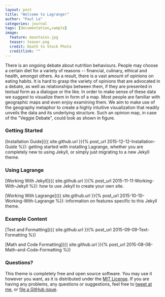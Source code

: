 ```yaml
---
layout: post
title: "Welcome to Lagrange!"
author: "Paul Le"
categories: journal
tags: [documentation,sample]
image:
  feature: mountains.jpg
  teaser: teaser.png
  credit: Death to Stock Photo
  creditlink: ""
---
```


There is an ongoing debate about nutrition behaviours. People may choose a certain diet for a variety of reasons  -- financial, culinary, ethical and health, amongst others.
As a result, there is a vast amount of opinions on eating habits. It is hard to grasp the variety of opinions that are advocated in a debate, as well as relationships between them, if they are presented in textual form as a dialogue or the like. In order to make sense of these data we suggest to visualize them in form of a map. Most people are  familiar with geographic maps and even enjoy examining them. We aim to make use of the geography metaphor to create a highly intuitive visualization that readily unveils the data and its underlying structure.
Such an opinion map, in case of the "Veggie Debate", could look as shown in figure.

### Getting Started

[Installation Guide]({{ site.github.url }}{% post_url 2015-12-12-Installation-Guide %}): getting started with installing Lagrange, whether you are completely new to using Jekyll, or simply just migrating to a new Jekyll theme.

### Using Lagrange

[Working With Jekyll]({{ site.github.url }}{% post_url 2015-11-11-Working-With-Jekyll %}): how to use Jekyll to create your own site.

[Working With Lagrange]({{ site.github.url }}{% post_url 2015-10-10-Working-With-Lagrange %}): information on features specific to this Jekyll theme.

### Example Content

[Text and Formatting]({{ site.github.url }}{% post_url 2015-09-09-Text-Formatting %})

[Math and Code Formatting]({{ site.github.url }}{% post_url 2015-08-08-Math-and-Code-Formatting %})

### Questions?

This theme is completely free and open source software. You may use it however you want, as it is distributed under the [MIT License](http://choosealicense.com/licenses/mit/). If you are having any problems, any questions or suggestions, feel free to [tweet at me](https://twitter.com/intent/tweet?text=My%question%about%Lagrange%is:%&amp;via=paululele), or [file a GitHub issue](https://github.com/lenpaul/lagrange/issues/new).
